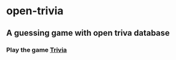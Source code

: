 # open-trivia

## A guessing game with open triva database

### Play the game [Trivia](https://ernesto13.github.io/open-trivia/)
